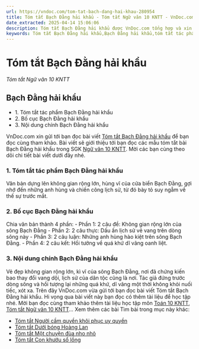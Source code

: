 ```yaml
---
url: https://vndoc.com/tom-tat-bach-dang-hai-khau-280954
title: Tóm tắt Bạch Đằng hải khẩu - Tóm tắt Ngữ văn 10 KNTT - VnDoc.com
date_extracted: 2025-04-14 15:06:06
description: Tóm tắt Bạch Đằng hải khẩu được VnDoc.com tổng hợp và xin gửi tới bạn đọc cùng tham khảo.
keywords: Tóm tắt Bạch Đằng hải khẩu,Bạch Đằng hải khẩu,tóm tắt tác phẩm Bạch Đằng hải khẩu,ngữ văn 10 KNTT,văn 10,tóm tắt ngữ văn 10 KNTT,bố cục Bạch Đằng hải khẩu
---
```


# Tóm tắt Bạch Đằng hải khẩu
 _Tóm tắt Ngữ văn 10 KNTT_
## Bạch Đằng hải khẩu
  * 1\. Tóm tắt tác phẩm Bạch Đằng hải khẩu
  * 2\. Bố cục Bạch Đằng hải khẩu
  * 3\. Nội dung chính Bạch Đằng hải khẩu

VnDoc.com xin gửi tới bạn đọc bài viết [Tóm tắt Bạch Đằng hải khẩu](<https://vndoc.com/tom-tat-bach-dang-hai-khau-280954>) để bạn đọc cùng tham khảo. Bài viết sẽ giới thiệu tới bạn đọc các mẫu tóm tắt bài Bạch Đằng hải khẩu trong SGK [Ngữ văn 10 KNTT](<https://vndoc.com/ngu-van-10-ket-noi-tri-thuc-tap2>). Mời các bạn cùng theo dõi chi tiết bài viết dưới đây nhé.
### 1\. Tóm tắt tác phẩm Bạch Đằng hải khẩu
Văn bản dựng lên không gian rộng lớn, hùng vĩ của cửa biển Bạch Đằng, gợi nhớ đến những anh hùng và chiến công lịch sử, từ đó bày tỏ suy ngẫm về thế sự trước mắt.
### 2\. Bố cục Bạch Đằng hải khẩu
Chia văn bản thành 4 phần:
\- Phần 1: 2 câu đề: Không gian rộng lớn của sông Bạch Đằng
\- Phần 2: 2 câu thực: Dấu ấn lịch sử vẻ vang trên dòng sông này
\- Phần 3: 2 câu luận: Những anh hùng hào kiệt trên sông Bạch Đằng.
\- Phần 4: 2 câu kết: Hồi tưởng về quá khứ dĩ vãng oanh liệt.
### 3\. Nội dung chính Bạch Đằng hải khẩu
Vẻ đẹp không gian rộng lớn, kì vĩ của sông Bạch Đằng, nơi đã chứng kiến bao thay đổi vang dội, lịch sử của dân tộc cũng là nơi. Tác giả đứng trước dòng sông và hồi tượng lại những quá khứ, dĩ vãng một thời không khỏi nuối tiếc, xót xa.
Trên đây VnDoc.com vừa gửi tới bạn đọc bài viết Tóm tắt Bạch Đằng hải khẩu. Hi vọng qua bài viết này bạn đọc có thêm tài liệu để học tập nhé. Mời bạn đọc cùng tham khảo thêm tài liệu học tập môn [Toán 10 KNTT](<https://vndoc.com/toan-10-ket-noi-tri-thuc-tap2>), [Tóm tắt Ngữ văn 10 KNTT](<https://vndoc.com/tom-tat-tac-pham-lop10>)...
Xem thêm các bài Tìm bài trong mục này khác:
  * [Tóm tắt Người cầm quyền khôi phục uy quyền](</tom-tat-nguoi-cam-quyen-khoi-phuc-uy-quyen-281064>)
  * [Tóm tắt Dưới bóng Hoàng Lan](</tom-tat-duoi-bong-hoang-lan-281066>)
  * [Tóm tắt Một chuyện đùa nho nhỏ](</tom-tat-mot-chuyen-dua-nho-nho-281067>)
  * [Tóm tắt Con khướu sổ lồng](</tom-tat-con-khuou-so-long-281069>)

